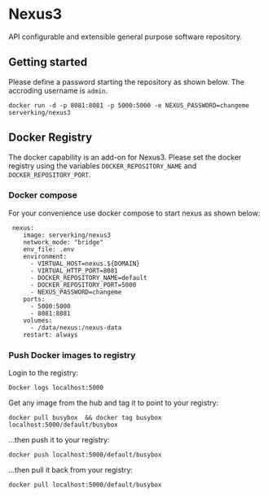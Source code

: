 # Nexus3
API configurable and extensible general purpose software repository.

## Getting started
Please define a password starting the repository as shown below. The accroding username is `admin`.
```
docker run -d -p 8081:8081 -p 5000:5000 -e NEXUS_PASSWORD=changeme serverking/nexus3
``` 
## Docker Registry
The docker capability is an add-on for Nexus3. Please set the docker registry using the variables `DOCKER_REPOSITORY_NAME` and `DOCKER_REPOSITORY_PORT`.

### Docker compose 
For your convenience use docker compose to start nexus as shown below:

```
 nexus:
    image: serverking/nexus3
    network_mode: "bridge"
    env_file: .env
    environment:
      - VIRTUAL_HOST=nexus.${DOMAIN}
      - VIRTUAL_HTTP_PORT=8081
      - DOCKER_REPOSITORY_NAME=default
      - DOCKER_REPOSITORY_PORT=5000
      - NEXUS_PASSWORD=changeme
    ports:
      - 5000:5000
      - 8081:8081
    volumes:
      - /data/nexus:/nexus-data
    restart: always
```

### Push Docker images to registry

Login to the registry:
```
Docker logs localhost:5000
```
Get any image from the hub and tag it to point to your registry:
```
docker pull busybox  && docker tag busybox localhost:5000/default/busybox
```
...then push it to your registry:
```
docker push localhost:5000/default/busybox
```
...then pull it back from your registry:
```
docker pull localhost:5000/default/busybox
```

